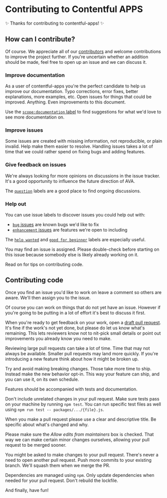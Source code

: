 # Contributing to Contentful APPS

✨ Thanks for contributing to contentful-apps! ✨

## How can I contribute?

Of course. We appreciate all of our [contributors](https://github.com/jungvonmatt/contentful-apps/graphs/contributors) and
welcome contributions to improve the project further. If you're uncertain whether an addition should be made, feel
free to open up an issue and we can discuss it.

### Improve documentation

As a user of contentful-apps you're the perfect candidate to help us improve our documentation. Typo corrections, error fixes, better explanations, more examples, etc. Open issues for things that could be improved. Anything. Even improvements to this document.

Use the [`scope:documentation` label](https://github.com/jungvonmatt/contentful-apps/labels/scope%3Adocumentation) to find suggestions for what we'd love to see more documentation on.

### Improve issues

Some issues are created with missing information, not reproducible, or plain invalid. Help make them easier to resolve. Handling issues takes a lot of time that we could rather spend on fixing bugs and adding features.

### Give feedback on issues

We're always looking for more opinions on discussions in the issue tracker. It's a good opportunity to influence the future direction of AVA.

The [`question`](https://github.com/jungvonmatt/contentful-apps/labels/question) labels are a good place to find ongoing discussions.

### Help out

You can use issue labels to discover issues you could help out with:

* [`bug` issues](https://github.com/jungvonmatt/contentful-apps/labels/bug) are known bugs we'd like to fix
* [`enhancement` issues](https://github.com/jungvonmatt/contentful-apps/labels/enhancement) are features we're open to including

The [`help wanted`](https://github.com/jungvonmatt/contentful-apps/labels/help%20wanted) and [`good for beginner`](https://github.com/jungvonmatt/contentful-apps/labels/good%20first%20issue) labels are especially useful.

You may find an issue is assigned. Please double-check before starting on this issue because somebody else is likely already working on it.

Read on for tips on contributing code.

## Contributing code

Once you find an issue you'd like to work on leave a comment so others are aware. We'll then assign you to the issue.

Of course you can work on things that do not yet have an issue. However if you're going to be putting in a lot of effort it's best to discuss it first.

When you're ready to get feedback on your work, open a [draft pull request](https://help.github.com/en/github/collaborating-with-issues-and-pull-requests/about-pull-requests#draft-pull-requests). It's fine if the work's not yet done, but please do let us know what's remaining. This lets reviewers know not to nit-pick small details or point out improvements you already know you need to make.

Reviewing large pull requests can take a lot of time. Time that may not always be available. Smaller pull requests may land more quickly. If you're introducing a new feature think about how it might be broken up.

Try and avoid making breaking changes. Those take more time to ship. Instead make the new behavior opt-in. This way your feature can ship, and you can use it, on its own schedule.

Features should be accompanied with tests and documentation.

Don't include unrelated changes in your pull request. Make sure tests pass on your machine by running `npm test`. You can run specific test files as well using `npm run test -- packages/.../{file}.js`.

When you make a pull request please use a clear and descriptive title. Be specific about what's changed and why.

Please make sure the *Allow edits from maintainers* box is checked. That way we can make certain minor changes ourselves, allowing your pull request to be merged sooner.

You might be asked to make changes to your pull request. There's never a need to open another pull request. Push more commits to your existing branch. We'll squash them when we merge the PR.

Dependencies are managed using `npm`. Only update dependencies when needed for your pull request. Don't rebuild the lockfile.

And finally, have fun!
